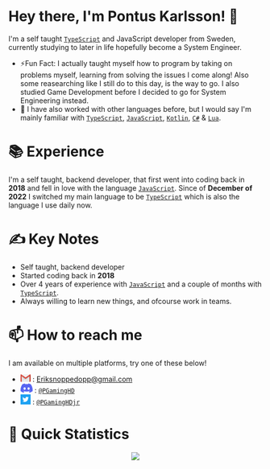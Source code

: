 # Hey there, I'm Pontus Karlsson! 👋

I'm a self taught [`TypeScript`](https://www.typescriptlang.org) and JavaScript developer from Sweden, currently studying to later in life hopefully become a System Engineer.

* ⚡Fun Fact: I actually taught myself how to program by taking on problems myself, learning from solving the issues I come along! Also some reasearching like I still do to this day, is the way to go. I also studied Game Development before I decided to go for System Engineering instead.
* 🤔 I have also worked with other languages before, but I would say I'm mainly familiar with [`TypeScript`](https://www.typescriptlang.org), [`JavaScript`](https://www.javascript.com), [`Kotlin`](https://kotlinlang.org), [`C#`](https://learn.microsoft.com/en-us/dotnet/csharp/) & [`Lua`](https://www.lua.org).

# 📚 Experience 
I'm a self taught, backend developer, that first went into coding back in **2018** and fell in love with the language [`JavaScript`](https://www.javascript.com). Since of **December of 2022** I switched my main language to be [`TypeScript`](https://www.typescriptlang.org) which is also the language I use daily now.

# ✍ Key Notes
* Self taught, backend developer
* Started coding back in **2018**
* Over 4 years of experience with [`JavaScript`](https://www.javascript.com) and a couple of months with [`TypeScript`](https://www.typescriptlang.org).
* Always willing to learn new things, and ofcourse work in teams.

# 📫 How to reach me
I am available on multiple platforms, try one of these below!

* ![image](https://github.com/PGamingHD/PGamingHD/blob/main/assets/logo-gmail.png) : [Eriksnoppedopp@gmail.com](mailto:Eriksnoppedopp@gmail.com)
* ![image](https://github.com/PGamingHD/PGamingHD/blob/main/assets/logo-discord.png) : [`@PGamingHD`](https://discord.com/users/266726434855321600)
* ![image](https://github.com/PGamingHD/PGamingHD/blob/main/assets/logo-twitter.png) : [`@PGamingHDjr`](https://twitter.com/PGamingHDjr)

# 👀 Quick Statistics

<div align="center" dir="auto" <img style="max-width: 100%;" src="https://github-readme-stats.vercel.app/api?username=hussaino03&show_icons=true&theme=radical" />
 <img style="max-width: 100%;" src="https://github-readme-stats.vercel.app/api/top-langs/?username=hussaino03&theme=radical&layout=compact" />
</div>
